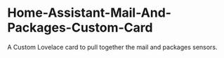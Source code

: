 # Home-Assistant-Mail-And-Packages-Custom-Card
A Custom Lovelace card to pull together the mail and packages sensors.
